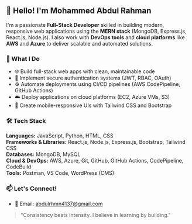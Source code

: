 ## 👋 Hello! I'm Mohammed Abdul Rahman

I'm a passionate **Full-Stack Developer** skilled in building modern, responsive web applications using the **MERN stack** (MongoDB, Express.js, React.js, Node.js). I also work with **DevOps tools** and **cloud platforms** like **AWS** and **Azure** to deliver scalable and automated solutions.

### 🚀 What I Do
- 🌐 Build full-stack web apps with clean, maintainable code
- 🔐 Implement secure authentication systems (JWT, RBAC, OAuth)
- ⚙️ Automate deployments using CI/CD pipelines (AWS CodePipeline, GitHub Actions)
- ☁️ Deploy applications on cloud platforms (EC2, Azure VMs, S3)
- 🎨 Create mobile-responsive UIs with Tailwind CSS and Bootstrap

### 🛠 Tech Stack
**Languages:** JavaScript, Python, HTML, CSS  
**Frameworks & Libraries:** React.js, Node.js, Express.js, Bootstrap, Tailwind CSS  
**Databases:** MongoDB, MySQL  
**Cloud & DevOps:** AWS, Azure, Git, GitHub, GitHub Actions, CodePipeline, CodeBuild  
**Tools:** Postman, VS Code, WordPress (CMS)

### 📫 Let's Connect!
- 📧 Email: abdulrhmn4137@gmail.com  


> "Consistency beats intensity. I believe in learning by building."

